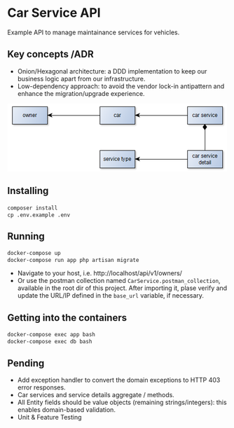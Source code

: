 # Car Service API

Example API to manage maintainance services for vehicles.

## Key concepts /ADR

- Onion/Hexagonal architecture: a DDD implementation to keep our business logic apart from our infrastructure.
- Low-dependency approach: to avoid the vendor lock-in antipattern and enhance the migration/upgrade experience.

![UML diagram](doc/img/uml.png)

## Installing

```
composer install
cp .env.example .env
```

## Running

```
docker-compose up
docker-compose run app php artisan migrate
```

- Navigate to your host, i.e. http://localhost/api/v1/owners/
- Or use the postman collection named `CarService.postman_collection`, available in the root dir of this project. After importing it, plase verify and update the URL/IP defined in the `base_url` variable, if necessary.


## Getting into the containers

```
docker-compose exec app bash
docker-compose exec db bash
```


## Pending

- Add exception handler to convert the domain exceptions to HTTP 403 error responses.
- Car services and service details aggregate / methods.
- All Entity fields should be value objects (remaining strings/integers): this enables domain-based validation.
- Unit & Feature Testing
